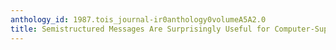 ```yaml
---
anthology_id: 1987.tois_journal-ir0anthology0volumeA5A2.0
title: Semistructured Messages Are Surprisingly Useful for Computer-Supported Coordination
---
```

